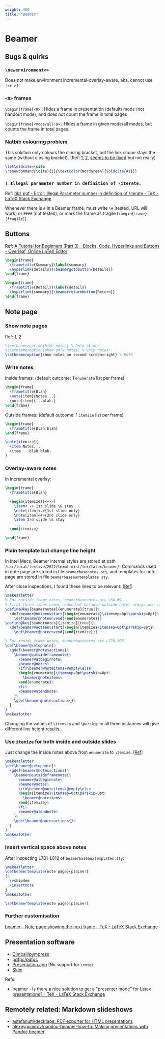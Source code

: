 ```yaml
---
weight: 400
title: "Beamer"
---
```


# Beamer

## Bugs \& quirks

### `\newenvironment<>`

Does not make environment incremental-overlay-aware, aka, cannot use `[<+->]`.

### `<0>` frames

`\begin{frame}<0>`
:   Hides a frame in presentation (default) mode (not handout mode), and does not count the frame in total pages

`\begin{frame}<mode/all:0>`
:   Hides a frame in given mode/all modes, but counts the frame in total pages.

### Natbib colouring problem

This solution only colours the closing bracket, but the link scope stays the same (without closing bracket). (Ref: [1](https://tex.stackexchange.com/questions/369710/beamer-citation-coloring), [2](https://tex.stackexchange.com/a/165015), [seems to be fixed](https://github.com/josephwright/beamer/issues/114) but not really)

```latex
\let\oldcite=\cite
\renewcommand{\cite}[1]{\textcolor{NordGreen}{\oldcite{#1}}}
```

### `! Illegal parameter number in definition of \iterate.`

Ref:  [tikz pgf - Error: Illegal Parameter number in definition of \iterate - TeX - LaTeX Stack Exchange](https://tex.stackexchange.com/a/420454)

Whenever there is `#` in a Beamer frame, must write `\#` (tested, URL will work) or `####` (not tested), or mark the frame as fragile (`\begin{frame}[fragile]`).

## Buttons

Ref: [A Tutorial for Beginners (Part 3)—Blocks, Code, Hyperlinks and Buttons - Overleaf, Online LaTeX Editor](https://www.overleaf.com/learn/latex/Beamer_Presentations%3A_A_Tutorial_for_Beginners_(Part_3)%E2%80%94Blocks%2C_Code%2C_Hyperlinks_and_Buttons)

```latex
\begin{frame}
  \frametitle{Summary}\label{summary}
  \hyperlink{details}{\beamergotobutton{Details}}
\end{frame}

\begin{frame}
  \frametitle{Details}\label{details}
  \hyperlink{summary}{\beamerreturnbutton{Return}}
\end{frame}
```

## Note page

### Show note pages

Ref: [1](https://brandonrozek.com/blog/notes-beamer-latex/), [2](https://gist.github.com/andrejbauer/ac361549ac2186be0cdb)

```latex
%\setbeameroption{hide notes} % Only slides
%\setbeameroption{show only notes} % Only notes
\setbeameroption{show notes on second screen=right} % Both
```

### Write notes

Inside frames: (default outcome: 1 `enumerate` list per frame)

```latex
\begin{frame}
  \frametitle{Blah}
  \note[item]{Notes...}
  \note[item]{...blah.}
\end{frame}
```

Outside frames: (default outcome: 1 `itemize` list per frame)

```latex
\begin{frame}
  \frametitle{Blah blah}
\end{frame}

\note[itemize]{
  \item Notes...
  \item ...blah blah.
}
```

### Overlay-aware notes

In incremental overlay:

```latex
\begin{frame}
  \frametitle{Blah}

  \begin{itemize}[<+->]
    \item<.-> 1st slide \& stay
    \note[item]<.>{1st slide only}
    \note[item]<+>{2nd slide only}
    \item 3rd slide \& stay
    ...
  \end{itemize}

\end{frame}
```

### Plain template but change line height

In Intel Macs, Beamer internal styles are stored at path `/usr/local/texlive/2022/texmf-dist/tex/latex/beamer/`. Commands used in note page are stored in  file `beamerbasenotes.sty`, and templates for note page are stored in file `beamerbaseauxtemplates.sty`.

After close inspections, I found these lines to be relevant: \([Ref](https://tex.stackexchange.com/a/28967)\)

```latex {hl_lines=[5,8,18]}
\makeatletter
% For outside frame notes, beamerbasenotes.sty L64-69
% First three lines seems redundant because outside notes always use itemize
\define@key{beamernotes}{enumerate}[true]{%
  \def\beamer@noteenvstart{\begin{enumerate}\itemsep=0pt\parskip=8pt}%
    \def\beamer@noteenvend{\end{enumerate}}}
\define@key{beamernotes}{itemize}[true]{%
  \def\beamer@noteenvstart{\begin{itemize}\itemsep=0pt\parskip=8pt}%
    \def\beamer@noteenvend{\end{itemize}}}

% For inside frame notes, beamerbasenotes.sty L178-195
\def\beamer@setupnote{%
  \gdef\beamer@notesactions{%
    \beamer@outsideframenote{%
      \beamer@atbeginnote%
      \beamer@notes%
      \ifx\beamer@noteitems\@empty\else
      \begin{enumerate}\itemsep=0pt\parskip=8pt%
        \beamer@noteitems%
      \end{enumerate}%
      \fi%
      \beamer@atendnote%
    }%
    \gdef\beamer@notesactions{}%
  }
}
\makeatother
````

Changing the values of `\itemsep` and `\parskip` in all three instances will give different line height results.

### Use `itemize` for both inside and outside slides

Just change the inside notes above from `enumerate` to `itemize`. \([Ref](https://tex.stackexchange.com/a/28967)\)

```latex {hl_lines=[8,10]}
\makeatletter
\def\beamer@setupnote{%
  \gdef\beamer@notesactions{%
    \beamer@outsideframenote{%
      \beamer@atbeginnote%
      \beamer@notes%
      \ifx\beamer@noteitems\@empty\else
      \begin{itemize}\itemsep=0pt\parskip=8pt%
        \beamer@noteitems%
      \end{itemize}%
      \fi%
      \beamer@atendnote%
    }%
    \gdef\beamer@notesactions{}%
  }
}
\makeatother
```

### Insert vertical space above notes

After inspecting L781-L812 of `beamerbaseauxtemplates.sty`:

```latex
\makeatletter
\defbeamertemplate{note page}{plainer}
{%
  \vskip4em
  \insertnote
}
\makeatother

\setbeamertemplate{note page}[plainer]
```

### Further customisation

[beamer - Note page showing the next frame - TeX - LaTeX Stack Exchange](https://tex.stackexchange.com/questions/33051/note-page-showing-the-next-frame)


## Presentation software

- [Cimbali/pympress](https://github.com/Cimbali/pympress/)
- [pdfpc/pdfpc](https://github.com/pdfpc/pdfpc)
- [Présentation.app](http://iihm.imag.fr/blanch/software/osx-presentation/) (No support for `\note`)
- [Skim](https://skim-app.sourceforge.io/)

Refs:

- [beamer - Is there a nice solution to get a "presenter mode" for Latex presentations? - TeX - LaTeX Stack Exchange](https://tex.stackexchange.com/questions/21777/is-there-a-nice-solution-to-get-a-presenter-mode-for-latex-presentations/)


## Remotely related: Markdown slideshows

- [astefanutti/decktape: PDF exporter for HTML presentations](https://github.com/astefanutti/decktape)
- [alexeygumirov/pandoc-beamer-how-to: Making presentations with Pandoc beamer](https://github.com/alexeygumirov/pandoc-beamer-how-to)
